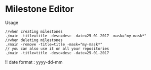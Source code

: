 # Milestone Editor

Usage


```
//when creating milestones
./main -title=title -desc=desc -date=25-01-2017 -mask="my-mask*"
//when deleting milestones
./main -remove -title=title -mask="my-mask*"
// you can also use it on all your repositories
./main -title=title -desc=desc -date=25-01-2017
```
:bangbang: date format : yyyy-dd-mm
